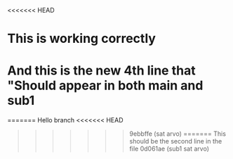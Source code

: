 <<<<<<< HEAD
# 
# This is working correctly
#
# And this is the new 4th line that "Should appear in both main and sub1
=======
Hello branch
<<<<<<< HEAD
>>>>>>> 9ebbffe (sat arvo)
=======
This should be the second line in the file
>>>>>>> 0d061ae (sub1 sat arvo)
